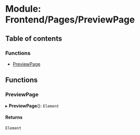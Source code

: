 # Module: Frontend/Pages/PreviewPage

## Table of contents

### Functions

- [PreviewPage](Frontend_Pages_PreviewPage.md#previewpage)

## Functions

### PreviewPage

▸ **PreviewPage**(): `Element`

#### Returns

`Element`
